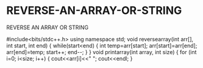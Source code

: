 # REVERSE-AN-ARRAY-OR-STRING
REVERSE AN ARRAY OR STRING

#include<bits/stdc++.h>
using namespace std;
void reversearray(int arr[], int start, int end)
{
while(start<end)
{
int temp=arr[start];
arr[start]=arr[end];
arr[end]=temp;
start++;
end--;
}
}
void printarray(int array, int size)
{
for (int i=0; i<size; i++)
{
cout<<arr[i]<<" ";
cout<<endl;
}
